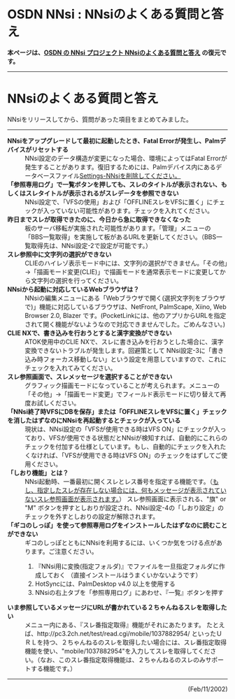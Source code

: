 # OSDN NNsi : NNsiのよくある質問と答え

**本ページは、[OSDN の NNsi プロジェクト NNsiのよくある質問と答え](http://osdn.net/projects/nnsi/nnsi-faq.htm) の復元です。**

-----

<H1>NNsiのよくある質問と答え</H1>
<P>
NNsiをリリースしてから、質問があった項目をまとめてみました。
</P>
<HR align="right">
<DL>
  <DT><B>NNsiをアップグレードして最初に起動したとき、Fatal Errorが発生し、Palmデバイスがリセットする</B>
  <DD>NNsi設定のデータ構造が変更になった場合、環境によってはFatal Errorが発生することがあります。復旧するためには、Palmデバイス内にあるデータベースファイル<U>Settings-NNsiを削除してください。</U>
  <DT><B>「参照専用ログ」で一覧ボタンを押しても、スレのタイトルが表示されない、もしくはスレタイトルが表示されるがスレデータを参照できない</B>
  <DD>NNsi設定で、「VFSの使用」および「OFFLINEスレをVFSに置く」にチェックが入っていない可能性があります。チェックを入れてください。
  <DT><B>昨日までスレが取得できたのに、今日から急に取得できなくなった</B>
  <DD>板のサーバ移転が実施された可能性があります。「管理」メニューの「BBS一覧取得」を実施して板があるURLを更新してください。（BBS一覧取得先は、NNsi設定-2で設定が可能です。）
  <DT><B>スレ参照中に文字列の選択ができない</B>
  <DD>CLIEのハイレゾ表示モード中には、文字列の選択ができません。「その他」→「描画モード変更(CLIE)」で描画モードを通常表示モードに変更してから文字列の選択を行ってください。
  <DT><B>NNsiから起動に対応しているWebブラウザは？</B>
  <DD>NNsiの編集メニューにある「Webブラウザで開く(選択文字列をブラウザで)」機能に対応しているブラウザは、NetFront,
PalmScape, Xiino, Web Browser 2.0, Blazer です。(PocketLinkには、他のアプリからURLを指定されて開く機能がないようなので対応できませんでした。ごめんなさい。)
  <DT><B>CLIE NXで、書き込みを行おうとすると漢字変換ができない</B>
  <DD>ATOK使用中のCLIE NXで、スレに書き込みを行おうとした場合に、漢字変換できないトラブルが発生します。回避策として
NNsi設定-3に「書き込み時フォーカス移動しない」という設定を用意していますので、これにチェックを入れてみてください。
  <DT><B>スレ参照画面で、スレメッセージを選択することができない</B>
  <DD>グラフィック描画モードになっていることが考えられます。メニューの「その他」→「描画モード変更」でフィールド表示モードに切り替えて再度お試しください。
  <DT><B>「NNsi終了時VFSにDBを保存」または「OFFLINEスレをVFSに置く」チェックを消したはずなのにNNsiを再起動するとチェックが入っている</B>
  <DD>現状は、NNsi設定の「VFSが使用できる時はVFS ON」にチェックが入っており、VFSが使用できる状態だとNNsiが検知すれば、自動的にこれらのチェックを付加する仕様としています。もし、自動的にチェックを入れたくなければ、「VFSが使用できる時はVFS
ON」のチェックをはずしてご使用ください。
  <DT><B>「しおり機能」とは？</B>
  <DD>NNsi起動時、一番最初に開くスレとレス番号を指定する機能です。（<U>もし、指定したスレが存在しない場合には、何もメッセージが表示されていないスレ参照画面が表示されます。</U>） 
スレ参照画面に表示される、&quot;旗&quot; or &quot;M&quot; ボタンを押すとしおりが設定され、NNsi設定-4の「しおり設定」のチェックを外すとしおりの設定が解除されます。
  <DT><B>「ギコのしっぽ」を使って参照専用ログをインストールしたはずなのに読むことができない</B>
  <DD>ギコのしっぽとともにNNsiを利用するには、いくつか気をつける点があります。ご注意ください。
  <OL>
    <LI>『NNsi用に変換(指定フォルダ)』でファイルを一旦指定フォルダに作成しておく 
（直接インストールはうまくいかないようです）
    <LI>HotSyncには、PalmDesktop v4.0 以上を使用する
    <LI>NNsiの右上タブを「参照専用ログ」にあわせ、『一覧』ボタンを押す
  </OL>
  <DT><B>いま参照しているメッセージにURLが書かれている２ちゃんねるスレを取得したい</B>
  <DD>メニュー内にある、『スレ番指定取得』機能がそれにあたります。 たとえば、http://pc3.2ch.net/test/read.cgi/mobile/1037882954/
といったＵＲＬを持つ、２ちゃんねるのスレを取得したい場合には、スレ番指定取得機能を使い、&quot;mobile/1037882954&quot;を入力してスレを取得してください。（なお、このスレ番指定取得機能は、２ちゃんねるのスレのみサポートする機能です。）
</DL>
<HR>
<P align="right">
(Feb/11/2002)
</P>
